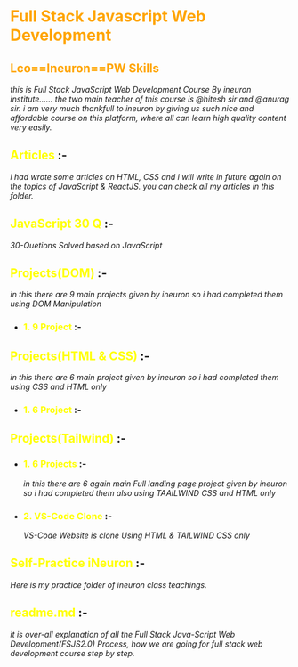  # <span style="color: orange;">**Full Stack Javascript Web Development**</span>

 ## <span style="color: orange;">**Lco==Ineuron==PW Skills**</span>

_this is Full Stack JavaScript Web Development Course By ineuron institute...... the two main teacher of this course is @hitesh sir and @anurag sir.
i am very much thankfull to ineuron by giving us such nice and affordable course on this platform, where all can learn high quality content very easily._

## <span style="color:yellow">**Articles**</span> :- 
_i had wrote some articles on HTML, CSS and i will write in future again on the topics of JavaScript & ReactJS. you can check all my articles in this folder._

## <span style="color:yellow">**JavaScript 30 Q**</span> :-
  _30-Quetions Solved based on JavaScript_

## <span style="color:yellow">**Projects(DOM)**</span> :- 
_in this there are 9 main projects given by ineuron so i had completed them using DOM Manipulation_
- ### <span style="color:yellow">**1. 9 Project**</span> :-

## <span style="color:yellow">**Projects(HTML & CSS)**</span> :- 
_in this there are 6 main project given by ineuron so i had completed them using CSS and HTML only_
- ### <span style="color:yellow">**1. 6 Project**</span> :-
  
## <span style="color:yellow">**Projects(Tailwind)**</span> :-
- ### <span style="color:yellow">**1. 6 Projects**</span> :-
  _in this there are 6 again main Full landing page project given by ineuron so i had completed them also using TAAILWIND CSS and HTML only_

- ### <span style="color:yellow">**2. VS-Code Clone**</span> :-
  _VS-Code Website is clone Using HTML & TAILWIND CSS only_

## <span style="color:yellow">**Self-Practice iNeuron**</span> :-
_Here is my practice folder of ineuron class teachings._

## <span style="color:yellow">**readme.md**</span> :-
_it is over-all explanation of all the Full Stack Java-Script Web Development(FSJS2.0) Process, how we are going for full stack web development course step by step._
